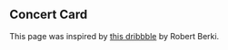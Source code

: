 ## Concert Card

This page was inspired by [this dribbble](https://dribbble.com/shots/2753103-RemQIU-Music-Events-iOS) by Robert Berki.
